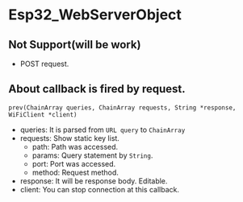 # Esp32_WebServerObject

## Not Support(will be work)
  * POST request.

## About callback is fired by request.
  `prev(ChainArray queries, ChainArray requests, String *response, WiFiClient *client)`

  * queries: It is parsed from `URL query` to `ChainArray`
  * requests: Show static key list. 
    * path: Path was accessed.
    * params: Query statement by `String`.
    * port: Port was accessed.
    * method: Request method.
  * response: It will be response body. Editable.
  * client: You can stop connection at this callback.